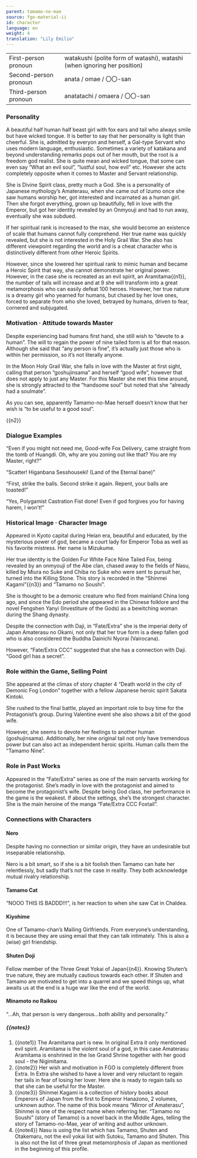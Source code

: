 ```yaml
---
parent: tamamo-no-mae
source: fgo-material-ii
id: character
language: en
weight: 4
translation: "Lily Emilio"
---
```


<table>
  <tr><td>First-person pronoun</td><td>watakushi (polite form of watashi), watashi (when ignoring her position)</td></tr>
  <tr><td>Second-person pronoun</td><td>anata / omae / 〇〇-san</td></tr>
  <tr><td>Third-person pronoun</td><td> anatatachi / omaera / 〇〇-san</td></tr>
</table>

### Personality

A beautiful half human half beast girl with fox ears and tail who always smile but have wicked tongue. It is better to say that her personality is light than cheerful. She is, admitted by everyon and herself, a Gal-type Servant who uses modern language, enthusiastic. Sometimes a variety of katakana and beyond understanding remarks pops out of her mouth, but the root is a freedom god realist. She is quite mean and wicked tongue, that some can even say “What an evil soul”, “lustful soul, how evil” etc. However she acts completely opposite when it comes to Master and Servant relationship.

She is Divine Spirit class, pretty much a God. She is a personality of Japanese mythology’s Amaterasu, when she came out of Izumo once she saw humans worship her, got interested and incarnated as a human girl. Then she forgot everything, grown up beautifully, fell in love with the Emperor, but got her identity revealed by an Onmyouji and had to run away, eventually she was subdued.

If her spiritual rank is increased to the max, she would become an existence of scale that humans cannot fully comprehend. Her true name was quickly revealed, but she is not interested in the Holy Grail War. She also has different viewpoint regarding the world and is a cheat character who is distinctively different from other Heroic Spirits.

However, since she lowered her spiritual rank to mimic human and became a Heroic Spirit that way, she cannot demonstrate her original power. However, in the case she is recreated as an evil spirit, an Aramitama{{n1}}, the number of tails will increase and at 9 she will transform into a great metamorphosis who can easily defeat 100 heroes. However, her true nature is a dreamy girl who yearned for humans, but chased by her love ones, forced to separate from who she loved, betrayed by humans, driven to fear, cornered and subjugated.

### Motivation · Attitude towards Master

Despite experiencing bad humans first hand, she still wish to “devote to a human”. The will to regain the power of nine tailed form is all for that reason. Although she said that “any person is fine”, it’s actually just those who is within her permission, so it’s not literally anyone.

In the Moon Holy Grail War, she falls in love with the Master at first sight, calling that person “goshujinsama” and herself “good wife”, however that does not apply to just any Master. For this Master she met this time around, she is strongly attracted to the “handsome soul” but noted that she “already had a soulmate”.

As you can see, apparently Tamamo-no-Mae herself doesn’t know that her wish is “to be useful to a good soul”.

{{n2}}

### Dialogue Examples

“Even if you might not need me, Good-wife Fox Delivery, came straight from the tomb of Huangdi. Oh, why are you zoning out like that? You are my Master, right?”

“Scatter! Higanbana Sesshouseki! (Land of the Eternal bane)”

“First, strike the balls. Second strike it again. Repent, your balls are toasted!”

“Yes, Polygamist Castration Fist done! Even if god forgives you for having harem, I won’t!”

### Historical Image · Character Image

Appeared in Kyoto capital during Heian era, beautiful and educated, by the mysterious power of god, became a court lady for Emperor Toba as well as his favorite mistress. Her name is Mizukume.

Her true identity is the Golden Fur White Face Nine Tailed Fox, being revealed by an onmyouji of the Abe clan, chased away to the fields of Nasu, killed by Miura no Suke and Chiba no Suke who were sent to pursuit her, turned into the Killing Stone. This story is recorded in the “Shinmei Kagami”{{n3}} and “Tamamo no Soushi”.

She is thought to be a demonic creature who fled from mainland China long ago, and since the Edo period she appeared in the Chinese folklore and the novel Fengshen Yanyi (Investiture of the Gods) as a bewitching woman during the Shang dynasty.

Despite the connection with Daji, in “Fate/Extra” she is the imperial deity of Japan Amaterasu no Okami, not only that her true form is a deep fallen god who is also considered the Buddha Dainichi Nyorai (Vairocana).

However, “Fate/Extra CCC” suggested that she has a connection with Daji. “Good girl has a secret”.

### Role within the Game, Selling Point

She appeared at the climax of story chapter 4 “Death world in the city of Demonic Fog London” together with a fellow Japanese heroic spirit Sakata Kintoki.

She rushed to the final battle, played an important role to buy time for the Protagonist’s group. During Valentine event she also shows a bit of the good wife.

However, she seems to devote her feelings to another human (goshujinsama). Additionally, her nine original tail not only have tremendous power but can also act as independent heroic spirits. Human calls them the “Tamamo Nine”.

### Role in Past Works

Appeared in the “Fate/Extra” series as one of the main servants working for the protagonist. She’s madly in love with the protagonist and aimed to become the protagonist’s wife. Despite being God class, her performance in the game is the weakest. If about the settings, she’s the strongest character. She is the main heroine of the manga “Fate/Extra CCC Foxtail”.

### Connections with Characters

#### Nero

Despite having no connection or similar origin, they have an undesirable but inseparable relationship.

Nero is a bit smart, so if she is a bit foolish then Tamamo can hate her relentlessly, but sadly that’s not the case in reality. They both acknowledge mutual rivalry relationship.

#### Tamamo Cat

“NOOO THIS IS BADDD!!!”, is her reaction to when she saw Cat in Chaldea.

#### Kiyohime

One of Tamamo-chan’s Mailing Girlfriends. From everyone’s understanding, it is because they are using email that they can talk intimately. This is also a (wise) girl friendship.

#### Shuten Doji

Fellow member of the Three Great Yokai of Japan{{n4}}. Knowing Shuten’s true nature, they are mutually cautious towards each other. If Shuten and Tamamo are motivated to get into a quarrel and we speed things up, what awaits us at the end is a huge war like the end of the world.

#### Minamoto no Raikou

“…Ah, that person is very dangerous…both ability and personality.”

##### {{notes}}

1. {{note1}} The Aramitama part is new. In original Extra it only mentioned evil spirit. Aramitama is the violent soul of a god, in this case Amaterasu Aramitama is enshrined in the Ise Grand Shrine together with her good soul - the Nigimitama.
2. {{note2}} Her wish and motivation in FGO is completely different from Extra. In Extra she wished to have a lover and very reluctant to regain her tails in fear of losing her lover. Here she is ready to regain tails so that she can be useful for the Master.
3. {{note3}} Shinmei Kagami is a collection of history books about Emperors of Japan from the first to Emperor Hanazono, 2 volumes, unknown author. The name of this book means “Mirror of Amaterasu”, Shinmei is one of the respect name when referring her. “Tamamo no Soushi” (story of Tamamo) is a novel back in the Middle Ages, telling the story of Tamamo-no-Mae, year of writing and author unknown.
4. {{note4}} Nasu is using the list which has Tamamo, Shuten and Otakemaru, not the evil yokai list with Sutoku, Tamamo and Shuten. This is also not the list of three great metamorphosis of Japan as mentioned in the beginning of this profile.
